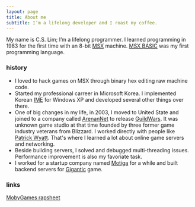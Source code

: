 ```yaml
---
layout: page
title: About me
subtitle: I’m a lifelong developer and I roast my coffee.
---
```


My name is C.S. Lim; I’m a lifelong programmer. I learned programming in 1983 for the first time with an 8-bit [MSX](https://en.wikipedia.org/wiki/MSX) machine. [MSX BASIC](https://en.wikipedia.org/wiki/MSX_BASIC) was my first programming language.

### history
- I loved to hack games on MSX through binary hex editing raw machine code.
- Started my professional carreer in Microsoft Korea. I implemented Korean [IME](https://en.wikipedia.org/wiki/Input_method) for Windows XP and developed several other things over there.
- One of big changes in my life, in 2003, I moved to United State and joined to a company called [ArenanNet](https://en.wikipedia.org/wiki/ArenaNet) to release [GuildWars](https://en.wikipedia.org/wiki/Guild_Wars). It was unknown game studio at that time founded by three former game industry veterans from Blizzard. I worked directly with people like [Patrick Wyatt](http://www.codeofhonor.com/blog/). That's where I learned a lot about online game servers and networking.
- Beside building servers, I solved and debugged multi-threading issues. Performance improvement is also my favoriate task.
- I worked for a startup company named [Motiga](https://www.motiga.com/) for a while and built backend servers for [Gigantic](https://www.gogigantic.com/en/) game.

### links
[MobyGames rapsheet](http://www.mobygames.com/developer/sheet/view/developerId,109531)
